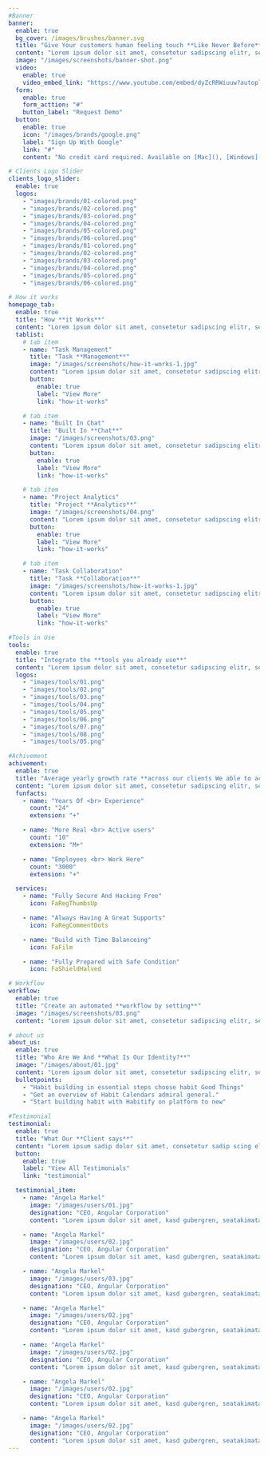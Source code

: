 ```yaml
---
#Banner
banner:
  enable: true
  bg_cover: /images/brushes/banner.svg
  title: "Give Your customers human feeling touch **Like Never Before**"
  content: "Lorem ipsum dolor sit amet, consetetur sadipscing elitr, seddiam nonumy eirmod tempor invidunt ut labore et dolore magna"
  image: "/images/screenshots/banner-shot.png"
  video:
    enable: true
    video_embed_link: "https://www.youtube.com/embed/dyZcRRWiuuw?autoplay=1&mute=0"
  form:
    enable: true
    form_acttion: "#"
    button_label: "Request Demo"
  button:
    enable: true
    icon: "/images/brands/google.png"
    label: "Sign Up With Google"
    link: "#"
    content: "No credit card required. Available on [Mac](), [Windows](), [iOS](), & [Android]()"

# Clients Logo Slider
clients_logo_slider:
  enable: true
  logos:
    - "images/brands/01-colored.png"
    - "images/brands/02-colored.png"
    - "images/brands/03-colored.png"
    - "images/brands/04-colored.png"
    - "images/brands/05-colored.png"
    - "images/brands/06-colored.png"
    - "images/brands/01-colored.png"
    - "images/brands/02-colored.png"
    - "images/brands/03-colored.png"
    - "images/brands/04-colored.png"
    - "images/brands/05-colored.png"
    - "images/brands/06-colored.png"

# How it works
homepage_tab:
  enable: true
  title: "How **it Works**"
  content: "Lorem ipsum dolor sit amet, consetetur sadipscing elitr, sed diam nonumy eirmod tempor invidunt ut labore et dolore magna aliquyam erat sed."
  tablist:
    # tab item
    - name: "Task Management"
      title: "Task **Management**"
      image: "/images/screenshots/how-it-works-1.jpg"
      content: "Lorem ipsum dolor sit amet, consetetur sadipscing elitr, sed diam nonumy eirmod tempor invidunt ut labore et dolore magna aliquyam erat sed. At vero eos et accusam et justo duo dolores et ea rebum satet"
      button:
        enable: true
        label: "View More"
        link: "how-it-works"

    # tab item
    - name: "Built In Chat"
      title: "Built In **Chat**"
      image: "/images/screenshots/03.png"
      content: "Lorem ipsum dolor sit amet, consetetur sadipscing elitr, sed diam nonumy eirmod tempor invidunt ut labore et dolore magna aliquyam erat sed. At vero eos et accusam et justo duo dolores et ea rebum satet"
      button:
        enable: true
        label: "View More"
        link: "how-it-works"

    # tab item
    - name: "Project Analytics"
      title: "Project **Analytics**"
      image: "/images/screenshots/04.png"
      content: "Lorem ipsum dolor sit amet, consetetur sadipscing elitr, sed diam nonumy eirmod tempor invidunt ut labore et dolore magna aliquyam erat sed. At vero eos et accusam et justo duo dolores et ea rebum satet"
      button:
        enable: true
        label: "View More"
        link: "how-it-works"

    # tab item
    - name: "Task Collaboration"
      title: "Task **Collaboration**"
      image: "/images/screenshots/how-it-works-1.jpg"
      content: "Lorem ipsum dolor sit amet, consetetur sadipscing elitr, sed diam nonumy eirmod tempor invidunt ut labore et dolore magna aliquyam erat sed. At vero eos et accusam et justo duo dolores et ea rebum satet"
      button:
        enable: true
        label: "View More"
        link: "how-it-works"

#Tools in Use
tools:
  enable: true
  title: "Integrate the **tools you already use**"
  content: "Lorem ipsum dolor sit amet, consetetur sadipscing elitr, sed diam nonumy eirmod tempor invidunt ut labore et dolore magna aliquyam erat sed."
  logos:
    - "images/tools/01.png"
    - "images/tools/02.png"
    - "images/tools/03.png"
    - "images/tools/04.png"
    - "images/tools/05.png"
    - "images/tools/06.png"
    - "images/tools/07.png"
    - "images/tools/08.png"
    - "images/tools/05.png"

#Achivement
achivement:
  enable: true
  title: "Average yearly growth rate **across our clients We able to achive**"
  content: "Lorem ipsum dolor sit amet, consetetur sadipscing elitr, sed diam nonumy eirmod tempor invidunt ut labore et dolore magna aliquyam erat sed. At vero eos et"
  funfacts:
    - name: "Years Of <br> Experience"
      count: "24"
      extension: "+"

    - name: "More Real <br> Active users"
      count: "10"
      extension: "M+"

    - name: "Employees <br> Work Here"
      count: "3000"
      extension: "+"

  services:
    - name: "Fully Secure And Hacking Free"
      icon: FaRegThumbsUp

    - name: "Always Having A Great Supports"
      icon: FaRegCommentDots

    - name: "Build with Time Balanceing"
      icon: FaFilm

    - name: "Fully Prepared with Safe Condition"
      icon: FaShieldHalved

# Workflow
workflow:
  enable: true
  title: "Create an automated **workflow by setting**"
  image: "/images/screenshots/03.png"
  content: "Lorem ipsum dolor sit amet, consetetur sadipscing elitr, sed diam nonumy eirmod tempor invidunt ut labore et dolore magna aliquyam erat sed."

# about us
about_us:
  enable: true
  title: "Who Are We And **What Is Our Identity?**"
  image: "/images/about/01.jpg"
  content: "Lorem ipsum dolor sit amet, consetetur sadipscing elitr, sed diam nonumy eirmod tempor invidunt ut labore et dolore magna aliquyam erat sed. At vero eos et accusam et justo duo dolores"
  bulletpoints:
    - "Habit building in essential steps choose habit Good Things"
    - "Get an overview of Habit Calendars admiral general."
    - "Start building habit with Habitify on platform to new"

#Testimonial
testimonial:
  enable: true
  title: "What Our **Client says**"
  content: "Lorem ipsum sadip dolor sit amet, consetetur sadip scing elitr, diam nonumy eirmod tempor invi duntut labore et dolore magna aliquyam erat, sed diam"
  button:
    enable: true
    label: "View All Testimonials"
    link: "testimonial"

  testimonial_item:
    - name: "Angela Markel"
      image: "/images/users/01.jpg"
      designation: "CEO, Angular Corporation"
      content: "Lorem ipsum dolor sit amet, kasd gubergren, seatakimata dolores et rebum stetclita"

    - name: "Angela Markel"
      image: "/images/users/02.jpg"
      designation: "CEO, Angular Corporation"
      content: "Lorem ipsum dolor sit amet, kasd gubergren, seatakimata dolores et rebum stetclita"

    - name: "Angela Markel"
      image: "/images/users/03.jpg"
      designation: "CEO, Angular Corporation"
      content: "Lorem ipsum dolor sit amet, kasd gubergren, seatakimata dolores et rebum stetclita"

    - name: "Angela Markel"
      image: "/images/users/02.jpg"
      designation: "CEO, Angular Corporation"
      content: "Lorem ipsum dolor sit amet, kasd gubergren, seatakimata dolores et rebum stetclita"

    - name: "Angela Markel"
      image: "/images/users/02.jpg"
      designation: "CEO, Angular Corporation"
      content: "Lorem ipsum dolor sit amet, kasd gubergren, seatakimata dolores et rebum stetclita"

    - name: "Angela Markel"
      image: "/images/users/02.jpg"
      designation: "CEO, Angular Corporation"
      content: "Lorem ipsum dolor sit amet, kasd gubergren, seatakimata dolores et rebum stetclita"

    - name: "Angela Markel"
      image: "/images/users/02.jpg"
      designation: "CEO, Angular Corporation"
      content: "Lorem ipsum dolor sit amet, kasd gubergren, seatakimata dolores et rebum stetclita"
---
```

